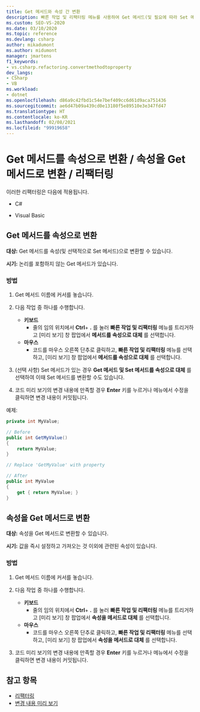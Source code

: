 ```yaml
---
title: Get 메서드와 속성 간 변환
description: 빠른 작업 및 리팩터링 메뉴를 사용하여 Get 메서드(및 필요에 따라 Set 메서드)를 속성으로 변환하는 방법을 알아봅니다.
ms.custom: SEO-VS-2020
ms.date: 03/10/2020
ms.topic: reference
ms.devlang: csharp
author: mikadumont
ms.author: midumont
manager: jmartens
f1_keywords:
- vs.csharp.refactoring.convertmethodtoproperty
dev_langs:
- CSharp
- VB
ms.workload:
- dotnet
ms.openlocfilehash: d86a9c42fbd1c54e7bef409cc6d61d9aca751436
ms.sourcegitcommit: ae6d47b09a439cd0e13180f5e89510e3e347fd47
ms.translationtype: HT
ms.contentlocale: ko-KR
ms.lasthandoff: 02/08/2021
ms.locfileid: "99919658"
---
```

# <a name="convert-get-method-to-property--convert-property-to-get-method-refactorings"></a>Get 메서드를 속성으로 변환 / 속성을 Get 메서드로 변환 / 리팩터링

이러한 리팩터링은 다음에 적용됩니다.

- C#

- Visual Basic

## <a name="convert-get-method-to-property"></a>Get 메서드를 속성으로 변환

**대상:** Get 메서드를 속성(및 선택적으로 Set 메서드)으로 변환할 수 있습니다.

**시기:** 논리를 포함하지 않는 Get 메서드가 있습니다.

### <a name="how-to"></a>방법

1. Get 메서드 이름에 커서를 놓습니다.

1. 다음 작업 중 하나를 수행합니다.

   - **키보드**
      - 줄의 임의 위치에서 **Ctrl**+ **.** 를 눌러 **빠른 작업 및 리팩터링** 메뉴를 트리거하고 [미리 보기] 창 팝업에서 **메서드를 속성으로 대체** 를 선택합니다.
   - **마우스**
      - 코드를 마우스 오른쪽 단추로 클릭하고, **빠른 작업 및 리팩터링** 메뉴를 선택하고, [미리 보기] 창 팝업에서 **메서드를 속성으로 대체** 를 선택합니다.

1. (선택 사항) Set 메서드가 있는 경우 **Get 메서드 및 Set 메서드를 속성으로 대체** 를 선택하여 이때 Set 메서드를 변환할 수도 있습니다.

1. 코드 미리 보기의 변경 내용에 만족할 경우 **Enter** 키를 누르거나 메뉴에서 수정을 클릭하면 변경 내용이 커밋됩니다.

예제:

```csharp
private int MyValue;

// Before
public int GetMyValue()
{
    return MyValue;
}

// Replace 'GetMyValue' with property

// After
public int MyValue
{
    get { return MyValue; }
}
```

## <a name="convert-property-to-get-method"></a>속성을 Get 메서드로 변환

**대상:** 속성을 Get 메서드로 변환할 수 있습니다.

**시기:** 값을 즉시 설정하고 가져오는 것 이외에 관련된 속성이 있습니다.

### <a name="how-to"></a>방법

1. Get 메서드 이름에 커서를 놓습니다.

1. 다음 작업 중 하나를 수행합니다.

   - **키보드**
      - 줄의 임의 위치에서 **Ctrl**+ **.** 를 눌러 **빠른 작업 및 리팩터링** 메뉴를 트리거하고 [미리 보기] 창 팝업에서 **속성을 메서드로 대체** 를 선택합니다.
   - **마우스**
      - 코드를 마우스 오른쪽 단추로 클릭하고, **빠른 작업 및 리팩터링** 메뉴를 선택하고, [미리 보기] 창 팝업에서 **속성을 메서드로 대체** 를 선택합니다.

1. 코드 미리 보기의 변경 내용에 만족할 경우 **Enter** 키를 누르거나 메뉴에서 수정을 클릭하면 변경 내용이 커밋됩니다.

## <a name="see-also"></a>참고 항목

- [리팩터링](../refactoring-in-visual-studio.md)
- [변경 내용 미리 보기](../../ide/preview-changes.md)
